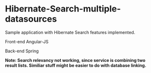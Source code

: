 # Hibernate-Search-multiple-datasources
Sample application with Hibernate Search features implemented.

Front-end Angular-JS

Back-end Spring


<b> Note: Search relevancy not working, since service is combining two result lists.
Similiar stuff might be easier to do with database linking.

